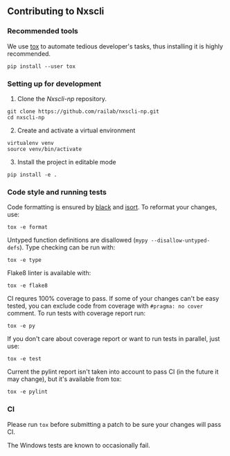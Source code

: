 ## Contributing to Nxscli

### Recommended tools

We use [tox](https://github.com/tox-dev/tox) to automate tedious developer's tasks, 
thus installing it is highly recommended.

```
pip install --user tox
```

### Setting up for development

1. Clone the _Nxscli-np_ repository.

```
git clone https://github.com/railab/nxscli-np.git
cd nxscli-np
```

2. Create and activate a virtual environment

```
virtualenv venv
source venv/bin/activate
```

3. Install the project in editable mode

`pip install -e .`

### Code style and running tests

Code formatting is ensured by [black](https://github.com/psf/black) and [isort](https://github.com/PyCQA/isort).
To reformat your changes, use:

```
tox -e format
```

Untyped function definitions are disallowed (`mypy --disallow-untyped-defs`).
Type checking can be run with:

```
tox -e type
```

Flake8 linter is available with:

```
tox -e flake8
```

CI requres 100% coverage to pass. If some of your changes can't be easy tested, 
you can exclude code from coverage with `#pragma: no cover` comment.
To run tests with coverage report run:

```
tox -e py
```

If you don't care about coverage report or want to run tests in parallel, just use:

```
tox -e test
```

Current the pylint report isn't taken into account to pass CI (in the future
it may change), but it's available from tox:

```
tox -e pylint
```

### CI

Please run `tox` before submitting a patch to be sure your changes will pass CI.

The Windows tests are known to occasionally fail.
